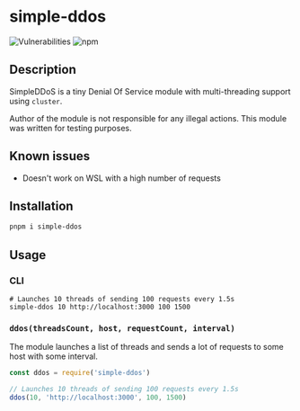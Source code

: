 # simple-ddos

![Vulnerabilities](https://img.shields.io/snyk/vulnerabilities/npm/simple-ddos.svg?style=flat-square)
![npm](https://img.shields.io/npm/dt/simple-ddos.svg?style=flat-square)

## Description

SimpleDDoS is a tiny Denial Of Service module with multi-threading support using `cluster`.

Author of the module is not responsible for any illegal actions. This module was written for testing purposes.

## Known issues

- Doesn't work on WSL with a high number of requests

## Installation

```sh
pnpm i simple-ddos
```

## Usage

### CLI

```
# Launches 10 threads of sending 100 requests every 1.5s
simple-ddos 10 http://localhost:3000 100 1500
```

### `ddos(threadsCount, host, requestCount, interval)`

The module launches a list of threads and sends a lot of requests to some host with some interval.

```js
const ddos = require('simple-ddos')

// Launches 10 threads of sending 100 requests every 1.5s
ddos(10, 'http://localhost:3000', 100, 1500)
```
